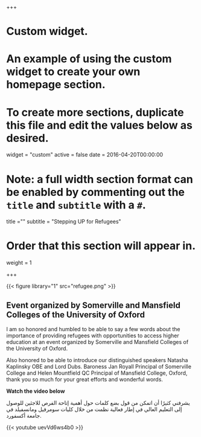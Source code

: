 +++
# Custom widget.
# An example of using the custom widget to create your own homepage section.
# To create more sections, duplicate this file and edit the values below as desired.
widget = "custom"
active = false
date = 2016-04-20T00:00:00

# Note: a full width section format can be enabled by commenting out the `title` and `subtitle` with a `#`.
title =""
subtitle = "Stepping UP for Refugees"

# Order that this section will appear in.
weight = 1


+++


{{< figure library="1" src="refugee.png" >}}



## Event organized by Somerville and Mansfield Colleges of the University of Oxford
I am so honored and humbled to be able to say a few words about the importance of providing refugees with opportunities to access higher education at an event organized by Somerville and Mansfield Colleges of the University of Oxford.

Also honored to be able to introduce our distinguished speakers Natasha Kaplinsky OBE and Lord Dubs. Baroness Jan Royall Principal of Somerville College and Helen Mountfield QC Principal of Mansfield College, Oxford, thank you so much for your great efforts and wonderful words.

**Watch the video below**

يشرفني كثيرًا أن اتمكن من قول بضع كلمات حول أهمية إتاحة الفرص للاجئين للوصول إلى التعليم العالي في إطار فعالية نظمت من خلال كليات سومرفيل ومانسفيلد في جامعة أكسفورد.

{{< youtube uevVd6ws4b0 >}}
